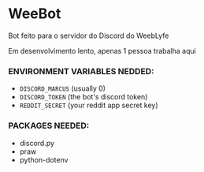 # WeeBot
Bot feito para o servidor do Discord do WeebLyfe

Em desenvolvimento lento, apenas 1 pessoa trabalha aqui

### ENVIRONMENT VARIABLES NEDDED:

* `DISCORD_MARCUS` (usually 0)
* `DISCORD_TOKEN` (the bot's discord token)
* `REDDIT_SECRET` (your reddit app secret key)

### PACKAGES NEEDED:

* discord.py
* praw
* python-dotenv
